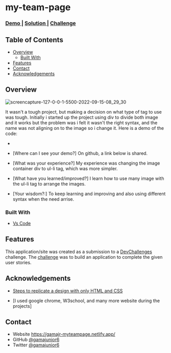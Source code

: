 # my-team-page

  <h3>
    <a href="https://my-team-page-pi-dun.vercel.app/">
      Demo
    </a>
    <span> | </span>
    <a href="https://github.com/Gamajunior6/my-team-page">
      Solution
    </a>
    <span> | </span>
    <a href="(https://devchallenges.io/solutions/EDJ1eMUyeGmxeVg0TGSJ)">
      Challenge
    </a>
  </h3>
</div>

<!-- TABLE OF CONTENTS -->

## Table of Contents

- [Overview](#overview)
  - [Built With](#built-with)
- [Features](#features)
- [Contact](#contact)
- [Acknowledgements](#acknowledgements)

<!-- OVERVIEW -->
## Overview

![screencapture-127-0-0-1-5500-2022-09-15-08_29_30](https://user-images.githubusercontent.com/89595458/190354127-11d20aef-9eef-4b7f-9960-52d53f155054.png)

It wasn't a tough project, but making a decision on what type of tag to use was tough. Initially i started  up the project using div to divide both image and it works but the problem was i felt it wasn't the right syntax, and the name was not aligning on to the image so i change it. Here is a demo of the code:

 -  
    <!--<div class="Photos">
    <div class="Album_1">
        <img src="/images/photo1.png" alt="photo1">
        <span> PRODUCT OWNER</span>
        <p class="p">Bill Mahoney</p>
        <img src="/images/photo2.png" class="photo" alt="photo2">
        <span>ART DIRECTOR</span>
        <p class="p">Saba Cabrera</p>
        <img src="/images/photo3.png" alt="photo3">
       <span> TECH LEAD </span>
       <p class="p">Shae Le</p>
      </div>
        <div class="Album_2">
        <img src="/images/photo4.png" alt="photo4">
        <span> UX DESIGNER</span>
        <p class="p">Skylah</p>
        <img src="/images/photo5.png" class="photo" alt="photo5">
         <span>DEVELOPER</span>
        <p class="p">Griff Richards</p>
        <img src="/images/photo6.png" alt="photo6S">
         <span>DEVELOPER</span>
        <p class="p">Star John</p>
      </div>
    </div>-->


- [Where can I see your demo?]
On github, a link below is shared.

- [What was your experience?]
My experience was changing the image container div to ul-li tag, which was more simpler.
- [What have you learned/improved?]
I learn how to use many image with the ul-li tag to arrange the images. 
- [Your wisdom?:]
To keep learning and improving and also using different syntax when the need arrise.


### Built With

<!-- This section should list any major frameworks that you built your project using. Here are a few examples.-->

- [Vs Code](https://code.visualstudio.com/)

## Features

<!-- List the features of your application or follow the template. Don't share the figma file here :) -->

This application/site was created as a submission to a [DevChallenges](https://devchallenges.io/challenges) challenge. The [challenge](https://devchallenges.io/challenges/hhmesazsqgKXrTkYkt0U) was to build an application to complete the given user stories.


## Acknowledgements

<!-- This section should list any articles or add-ons/plugins that helps you to complete the project. This is optional but it will help you in the future. For exmpale -->

- [Steps to replicate a design with only HTML and CSS](https://devchallenges-blogs.web.app/how-to-replicate-design/)

- [I used google chrome, W3school, and many more website during the projects]

## Contact

- Website https://gamajr-myteampage.netlify.app/
- GitHub [@gamajunior6](https://github.com/Gamajunior6})
- Twitter [@gamajunior6](https://{twitter.com/gamajunior6})
